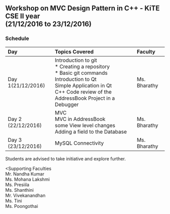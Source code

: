 ## Workshop on MVC  Design Pattern in C++ - KiTE CSE II year <br/>(21/12/2016 to 23/12/2016)
### Schedule
| Day   |Topics Covered|Faculty |
|:----- |:--------------|:----------------|
| Day 1(21/12/2016) | Introduction to git <br/>* Creating a repository<br/>* Basic git commands<br/>Introduction to Qt<br/>Simple Application in Qt<br> C++ Code review of the AddressBook Project in a Debugger<br/> |Ms. Bharathy |
|Day 2 (22/12/2016)|MVC<br/>MVC in AddressBook<br/> some View level changes <br/> Adding a field to the Database <br/>| Ms. Bharathy|
|Day 3 (23/12/2016)|MySQL Connectivity| Ms. Bharathy|


 
Students are advised to take initiative and  explore further.

<Supporting Faculties</bold><br>
Mr. Nandha Kumar<br>
Ms. Mohana Lakshmi<br>
Ms. Presiila<br>
Ms. Shanthini<br>
Mr. Vivekanandhan<br>
Ms. Tini <br>
Ms. Poongothai

